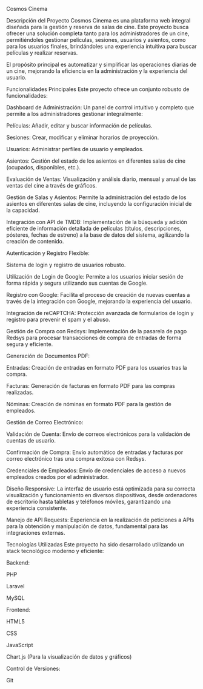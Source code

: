 Cosmos Cinema

Descripción del Proyecto
Cosmos Cinema es una plataforma web integral diseñada para la gestión y reserva de salas de cine. Este proyecto busca ofrecer una solución completa tanto para los administradores de un cine, permitiéndoles gestionar películas, sesiones, usuarios y asientos, como para los usuarios finales, brindándoles una experiencia intuitiva para buscar películas y realizar reservas.

El propósito principal es automatizar y simplificar las operaciones diarias de un cine, mejorando la eficiencia en la administración y la experiencia del usuario.

Funcionalidades Principales
Este proyecto ofrece un conjunto robusto de funcionalidades:

Dashboard de Administración: Un panel de control intuitivo y completo que permite a los administradores gestionar integralmente:

Películas: Añadir, editar y buscar información de películas.

Sesiones: Crear, modificar y eliminar horarios de proyección.

Usuarios: Administrar perfiles de usuario y empleados.

Asientos: Gestión del estado de los asientos en diferentes salas de cine (ocupados, disponibles, etc.).

Evaluación de Ventas: Visualización y análisis diario, mensual y anual de las ventas del cine a través de gráficos.

Gestión de Salas y Asientos: Permite la administración del estado de los asientos en diferentes salas de cine, incluyendo la configuración inicial de la capacidad.

Integración con API de TMDB: Implementación de la búsqueda y adición eficiente de información detallada de películas (títulos, descripciones, pósteres, fechas de estreno) a la base de datos del sistema, agilizando la creación de contenido.

Autenticación y Registro Flexible:

Sistema de login y registro de usuarios robusto.

Utilización de Login de Google: Permite a los usuarios iniciar sesión de forma rápida y segura utilizando sus cuentas de Google.

Registro con Google: Facilita el proceso de creación de nuevas cuentas a través de la integración con Google, mejorando la experiencia del usuario.

Integración de reCAPTCHA: Protección avanzada de formularios de login y registro para prevenir el spam y el abuso.

Gestión de Compra con Redsys: Implementación de la pasarela de pago Redsys para procesar transacciones de compra de entradas de forma segura y eficiente.

Generación de Documentos PDF:

Entradas: Creación de entradas en formato PDF para los usuarios tras la compra.

Facturas: Generación de facturas en formato PDF para las compras realizadas.

Nóminas: Creación de nóminas en formato PDF para la gestión de empleados.

Gestión de Correo Electrónico:

Validación de Cuenta: Envío de correos electrónicos para la validación de cuentas de usuario.

Confirmación de Compra: Envío automático de entradas y facturas por correo electrónico tras una compra exitosa con Redsys.

Credenciales de Empleados: Envío de credenciales de acceso a nuevos empleados creados por el administrador.

Diseño Responsive: La interfaz de usuario está optimizada para su correcta visualización y funcionamiento en diversos dispositivos, desde ordenadores de escritorio hasta tabletas y teléfonos móviles, garantizando una experiencia consistente.

Manejo de API Requests: Experiencia en la realización de peticiones a APIs para la obtención y manipulación de datos, fundamental para las integraciones externas.

Tecnologías Utilizadas
Este proyecto ha sido desarrollado utilizando un stack tecnológico moderno y eficiente:

Backend:

PHP

Laravel

MySQL

Frontend:

HTML5

CSS

JavaScript

Chart.js (Para la visualización de datos y gráficos)

Control de Versiones:

Git